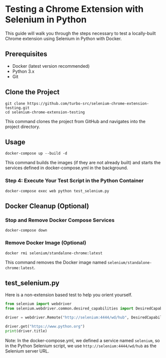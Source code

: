# Testing a Chrome Extension with Selenium in Python

This guide will walk you through the steps necessary to test a locally-built Chrome extension using Selenium in Python with Docker.

## Prerequisites

- Docker (latest version recommended)
- Python 3.x
- Git

## Clone the Project

```
git clone https://github.com/turbo-src/selenium-chrome-extension-testing.git
cd selenium-chrome-extension-testing
```

This command clones the project from GitHub and navigates into the project directory.

## Usage

```
docker-compose up --build -d
```

This command builds the images (if they are not already built) and starts the services defined in docker-compose.yml in the background.

### Step 4: Execute Your Test Script in the Python Container

```
docker-compose exec web python test_selenium.py
```

## Docker Cleanup (Optional)

### Stop and Remove Docker Compose Services

```
docker-compose down
```

### Remove Docker Image (Optional)

```
docker rmi selenium/standalone-chrome:latest
```

This command removes the Docker image named `selenium/standalone-chrome:latest`.

## test_selenium.py

Here is a non-extension based test to help you orient yourself.

```python
from selenium import webdriver
from selenium.webdriver.common.desired_capabilities import DesiredCapabilities

driver = webdriver.Remote("http://selenium:4444/wd/hub", DesiredCapabilities.CHROME)

driver.get("https://www.python.org")
print(driver.title)
```

Note: In the docker-compose.yml, we defined a service named `selenium`, so in the Python Selenium script, we use `http://selenium:4444/wd/hub` as the Selenium server URL.
